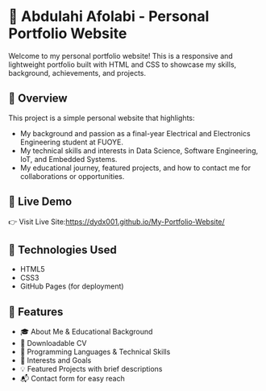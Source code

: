 # 💼 Abdulahi Afolabi - Personal Portfolio Website

Welcome to my personal portfolio website! This is a responsive and lightweight portfolio built with HTML and CSS to showcase my skills, background, achievements, and projects.

## 📌 Overview

This project is a simple personal website that highlights:
- My background and passion as a final-year Electrical and Electronics Engineering student at FUOYE.
- My technical skills and interests in Data Science, Software Engineering, IoT, and Embedded Systems.
- My educational journey, featured projects, and how to contact me for collaborations or opportunities.

## 🚀 Live Demo

👉 Visit Live Site:https://dydx001.github.io/My-Portfolio-Website/

## 🧰 Technologies Used

- HTML5
- CSS3
- GitHub Pages (for deployment)

## 📁 Features

- 🎓 About Me & Educational Background
- 📄 Downloadable CV
- 🔧 Programming Languages & Technical Skills
- 🌱 Interests and Goals
- 💡 Featured Projects with brief descriptions
- 📬 Contact form for easy reach
